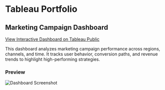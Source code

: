 # Tableau Portfolio

## Marketing Campaign Dashboard
[View Interactive Dashboard on Tableau Public]([https://public.tableau.com/app/profile/your-link](https://public.tableau.com/app/profile/aashna.harish.chib/viz/WebCampaignAnalysis-AashnaChibEvaJohnTaylorYinYoujungKimYuriJung/Dashboard))

This dashboard analyzes marketing campaign performance across regions, 
channels, and time. It tracks user behavior, conversion paths, and revenue 
trends to highlight high-performing strategies.

### Preview
![Dashboard Screenshot](images/dashboard_preview.png)
